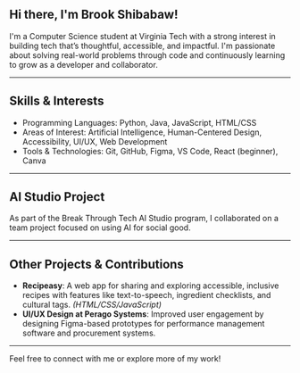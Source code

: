 ## Hi there, I'm Brook Shibabaw!

I'm a Computer Science student at Virginia Tech with a strong interest in building tech that’s thoughtful, accessible, and impactful. I'm passionate about solving real-world problems through code and continuously learning to grow as a developer and collaborator.

---

## Skills & Interests

- Programming Languages: Python, Java, JavaScript, HTML/CSS
- Areas of Interest: Artificial Intelligence, Human-Centered Design, Accessibility, UI/UX, Web Development
- Tools & Technologies: Git, GitHub, Figma, VS Code, React (beginner), Canva

---

## AI Studio Project

As part of the Break Through Tech AI Studio program, I collaborated on a team project focused on using AI for social good.  


---

## Other Projects & Contributions

- **Recipeasy**: A web app for sharing and exploring accessible, inclusive recipes with features like text-to-speech, ingredient checklists, and cultural tags. *(HTML/CSS/JavaScript)*
- **UI/UX Design at Perago Systems**: Improved user engagement by designing Figma-based prototypes for performance management software and procurement systems.

---

Feel free to connect with me or explore more of my work!

<!--
**brooksh14/brooksh14** is a ✨ _special_ ✨ repository because its `README.md` (this file) appears on your GitHub profile.

Here are some ideas to get you started:

- 🔭 I’m currently working on ...
- 🌱 I’m currently learning ...
- 👯 I’m looking to collaborate on ...
- 🤔 I’m looking for help with ...
- 💬 Ask me about ...
- 📫 How to reach me: ...
- 😄 Pronouns: ...
- ⚡ Fun fact: ...
-->
